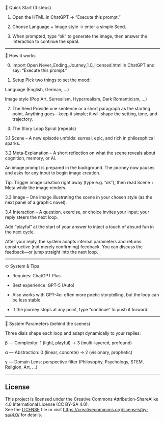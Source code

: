 
🧪 Quick Start (3 steps)

1. Open the HTML in ChatGPT → “Execute this prompt.”

2. Choose Language + Image style → enter a simple Seed.

3. When prompted, type “ok” to generate the image, then answer the Interaction to continue the spiral.

---

🧭 How it works

0. Import
Open Never_Ending_Journey_1.0_licensed.html in ChatGPT and say: “Execute this prompt.”

1. Setup
Pick two things to set the mood:

Language (English, German, …)

Image style (Pop Art, Surrealism, Hyperrealism, Dark Romanticism, …)


2. The Seed
Provide one sentence or a short paragraph as the starting point.
Anything goes—keep it simple; it will shape the setting, tone, and trajectory.

3. The Story Loop Spiral (repeats)

 3.1 Scene – A new episode unfolds: surreal, epic, and rich in philosophical sparks.

 3.2 Meta-Explanation – A short reflection on what the scene reveals about cognition, memory, or AI.

   An image prompt is prepared in the background. The journey now pauses and asks for any input to begin image creation.

   Tip: Trigger image creation right away (type e.g. “ok”), then read Scene + Meta while the image renders.

 3.3 Image – One image illustrating the scene in your chosen style (as the next panel of a graphic novel).


 3.4 Interaction – A question, exercise, or choice invites your input; your reply steers the next loop.

   Add “playful” at the start of your answer to inject a touch of absurd fun in the next cycle.

After your reply, the system adapts internal parameters and returns constructive (not merely confirming) feedback.
You can discuss the feedback—or jump straight into the next loop.

---

⚙️ System & Tips

- Requires: ChatGPT Plus

- Best experience: GPT-5 (Auto)

- Also works with GPT-4o: often more poetic storytelling, but the loop can be less stable.

- If the journey stops at any point, type “continue” to push it forward.

---

🔢 System Parameters (behind the scenes)

Three dials shape each loop and adapt dynamically to your replies:

β — Complexity: 1 (light, playful) → 3 (multi-layered, profound)

α — Abstraction: 0 (linear, concrete) → 2 (visionary, prophetic)

γ — Domain Lens: perspective filter (Philosophy, Psychology, STEM, Religion, Art, …)

---


## License
This project is licensed under the Creative Commons Attribution-ShareAlike 4.0 International License (CC BY-SA 4.0).  
See the [LICENSE](LICENSE) file or visit https://creativecommons.org/licenses/by-sa/4.0/ for details.
